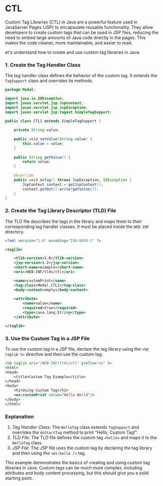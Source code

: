 # CTL
Custom Tag Libraries (CTL) in Java are a powerful feature used in JavaServer Pages (JSP) to encapsulate reusable functionality. 
They allow developers to create custom tags that can be used in JSP files, reducing the need to embed large amounts of Java code directly in the pages. 
This makes the code cleaner, more maintainable, and easier to read.

et's understand how to create and use custom tag libraries in Java:

### 1. Create the Tag Handler Class

The tag handler class defines the behavior of the custom tag. It extends the `TagSupport` class and overrides its methods.

```java
package Modal;

import java.io.IOException;
import javax.servlet.jsp.JspContext;
import javax.servlet.jsp.JspException;
import javax.servlet.jsp.tagext.SimpleTagSupport;

public class CTL1 extends SimpleTagSupport {
    
    private String value;
    
    public void setValue(String value) {
        this.value = value;
    }
    
    public String getValue() {
        return value;
    }
    
    @Override
    public void doTag() throws JspException, IOException {
        JspContext context = getJspContext();
        context.getOut().write(getValue());   
    }    
}

```

### 2. Create the Tag Library Descriptor (TLD) File

The TLD file describes the tags in the library and maps them to their corresponding tag handler classes. It must be placed inside the `WEB-INF` directory.

```xml
<?xml version="1.0" encoding="ISO-8859-1" ?>

<taglib>

    <tlib-version>1.0</tlib-version>
    <jsp-version>1.2</jsp-version>
    <short-name>example</short-name>
    <uri>/WEB-INF/tlds/ctl</uri>

    <name>customPrint</name>
    <tag-class>Modal.CTL1</tag-class>
    <body-content>empty</body-content>
        
    <attribute>
        <name>value</name>
        <required>true</required>
        <type>java.lang.String</type>
    </attribute>

</taglib>
```

### 3. Use the Custom Tag in a JSP File

To use the custom tag in a JSP file, declare the tag library using the `<%@ taglib %>` directive and then use the custom tag.

```jsp
<%@ taglib uri="/WEB-INF/tlds/ctl" prefix="ex" %>
<html>
<head>
    <title>Custom Tag Example</title>
</head>
<body>
    <h1>Using Custom Tag</h1>
    <ex:customPrint value="Hello World"/>
</body>
</html>
```

### Explanation

1. *Tag Handler Class*: The `HelloTag` class extends `TagSupport` and overrides the `doStartTag` method to print "Hello, Custom Tag!".
2. *TLD File*: The TLD file defines the custom tag `<hello>` and maps it to the `HelloTag` class.
3. *JSP File*: The JSP file uses the custom tag by declaring the tag library and then using the `<ex:hello />` tag.

This example demonstrates the basics of creating and using custom tag libraries in Java. Custom tags can be much more complex, including attributes and body content processing, but this should give you a solid starting point.
